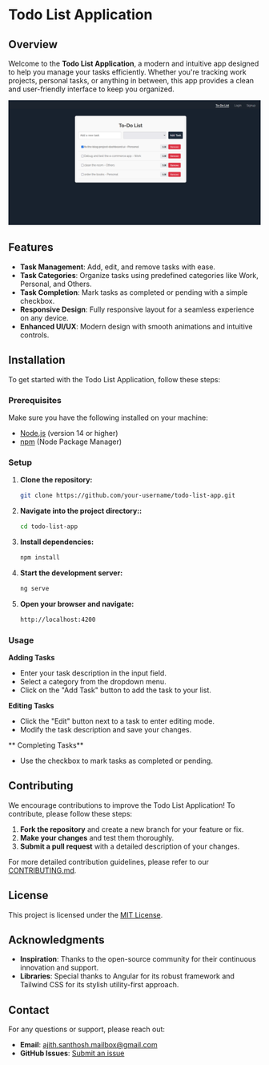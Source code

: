 # Todo List Application

## Overview

Welcome to the **Todo List Application**, a modern and intuitive app designed to help you manage your tasks efficiently. Whether you're tracking work projects, personal tasks, or anything in between, this app provides a clean and user-friendly interface to keep you organized.

![project image](https://github.com/AjitHX07/Todo-List/blob/main/todolist.png)


## Features

- **Task Management**: Add, edit, and remove tasks with ease.
- **Task Categories**: Organize tasks using predefined categories like Work, Personal, and Others.
- **Task Completion**: Mark tasks as completed or pending with a simple checkbox.
- **Responsive Design**: Fully responsive layout for a seamless experience on any device.
- **Enhanced UI/UX**: Modern design with smooth animations and intuitive controls.

## Installation

To get started with the Todo List Application, follow these steps:

### Prerequisites

Make sure you have the following installed on your machine:

- [Node.js](https://nodejs.org/) (version 14 or higher)
- [npm](https://www.npmjs.com/) (Node Package Manager)

### Setup

1. **Clone the repository:**

   ```bash
   git clone https://github.com/your-username/todo-list-app.git

2. **Navigate into the project directory::**

   ```bash
   cd todo-list-app

3. **Install dependencies:**

   ```bash
   npm install

4. **Start the development server:**

   ```bash
   ng serve

5. **Open your browser and navigate:**

   ```bash
   http://localhost:4200

### Usage
 **Adding Tasks**
- Enter your task description in the input field.
- Select a category from the dropdown menu.
- Click on the "Add Task" button to add the task to your list.

 **Editing Tasks**
- Click the "Edit" button next to a task to enter editing mode.
- Modify the task description and save your changes.

** Completing Tasks**
- Use the checkbox to mark tasks as completed or pending.

## Contributing

We encourage contributions to improve the Todo List Application! To contribute, please follow these steps:

1. **Fork the repository** and create a new branch for your feature or fix.
2. **Make your changes** and test them thoroughly.
3. **Submit a pull request** with a detailed description of your changes.

For more detailed contribution guidelines, please refer to our [CONTRIBUTING.md](CONTRIBUTING.md).

## License

This project is licensed under the [MIT License](LICENSE).

## Acknowledgments

- **Inspiration**: Thanks to the open-source community for their continuous innovation and support.
- **Libraries**: Special thanks to Angular for its robust framework and Tailwind CSS for its stylish utility-first approach.

## Contact

For any questions or support, please reach out:

- **Email**: ajith.santhosh.mailbox@gmail.com
- **GitHub Issues**: [Submit an issue](https://github.com/your-username/todo-list-app/issues)
